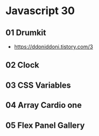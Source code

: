 # Javascript 30

## 01 Drumkit

- <https://ddoniddoni.tistory.com/3>

## 02 Clock

## 03 CSS Variables

## 04 Array Cardio one

## 05 Flex Panel Gallery
